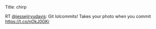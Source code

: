 Title: chirp

RT <a href="http://twitter.com/jessejiryudavis">@jessejiryudavis</a>: Git lolcommits! Takes your photo when you commit <a href="https://t.co/nOkJ0GKi">https://t.co/nOkJ0GKi</a>
